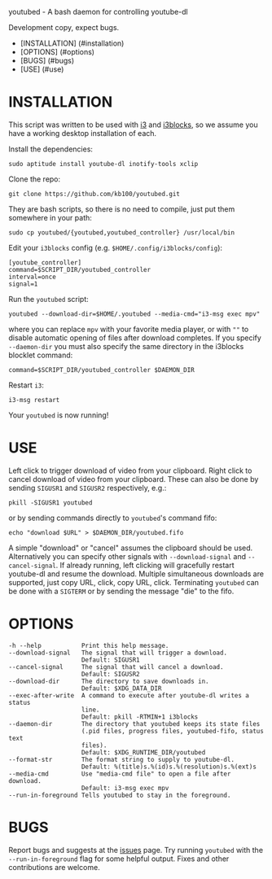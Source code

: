 youtubed - A bash daemon for controlling youtube-dl



Development copy, expect bugs.

- [INSTALLATION] (#installation)
- [OPTIONS] (#options)
- [BUGS] (#bugs)
- [USE] (#use)

# INSTALLATION

This script was written to be used with [i3](http://www.i3wm.org) and [i3blocks](https://github.com/vivien/i3blocks), so we assume you have a working desktop installation of each.

Install the dependencies:

    sudo aptitude install youtube-dl inotify-tools xclip

Clone the repo:

    git clone https://github.com/kb100/youtubed.git

They are bash scripts, so there is no need to compile, just put them somewhere in your path:

    sudo cp youtubed/{youtubed,youtubed_controller} /usr/local/bin

Edit your `i3blocks` config (e.g. `$HOME/.config/i3blocks/config`):

    [youtube_controller]
    command=$SCRIPT_DIR/youtubed_controller
    interval=once
    signal=1

Run the `youtubed` script:

    youtubed --download-dir=$HOME/.youtubed --media-cmd="i3-msg exec mpv"

where you can replace `mpv` with your favorite media player, or with `""` to disable automatic opening of files after download completes. 
If you specify `--daemon-dir` you must also specify the same directory in the i3blocks blocklet command:

    command=$SCRIPT_DIR/youtubed_controller $DAEMON_DIR

Restart `i3`:

    i3-msg restart

Your `youtubed` is now running!

# USE

Left click to trigger download of video from your clipboard.
Right click to cancel download of video from your clipboard.
These can also be done by sending `SIGUSR1` and `SIGUSR2` respectively, e.g.:

    pkill -SIGUSR1 youtubed

or by sending commands directly to `youtubed`'s command fifo:

    echo "download $URL" > $DAEMON_DIR/youtubed.fifo

A simple "download" or "cancel" assumes the clipboard should be used.
Alternatively you can specify  other signals with `--download-signal` and `--cancel-signal`.
If already running, left clicking will gracefully restart youtube-dl
and resume the download.
Multiple simultaneous downloads are supported, just copy URL, click, copy URL, click.
Terminating `youtubed` can be done with a `SIGTERM` or by sending the message "die" to the fifo.

# OPTIONS

    -h --help           Print this help message.
    --download-signal   The signal that will trigger a download.
                        Default: SIGUSR1
    --cancel-signal     The signal that will cancel a download.
                        Default: SIGUSR2
    --download-dir      The directory to save downloads in.
                        Default: $XDG_DATA_DIR
    --exec-after-write  A command to execute after youtube-dl writes a status
                        line. 
                        Default: pkill -RTMIN+1 i3blocks
    --daemon-dir        The directory that youtubed keeps its state files 
                        (.pid files, progress files, youtubed-fifo, status text
                        files). 
                        Default: $XDG_RUNTIME_DIR/youtubed
    --format-str        The format string to supply to youtube-dl. 
                        Default: %(title)s.%(id)s.%(resolution)s.%(ext)s
    --media-cmd         Use "media-cmd file" to open a file after download.
                        Default: i3-msg exec mpv
    --run-in-foreground Tells youtubed to stay in the foreground.

# BUGS

Report bugs and suggests at the [issues](https://github.com/kb100/youtubed/issues) page.
Try running `youtubed` with the `--run-in-foreground` flag for some helpful output.
Fixes and other contributions are welcome.
